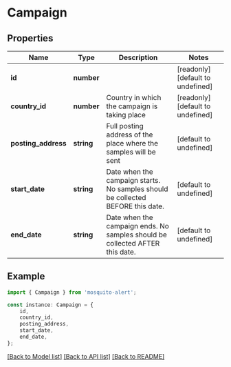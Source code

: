 # Campaign


## Properties

Name | Type | Description | Notes
------------ | ------------- | ------------- | -------------
**id** | **number** |  | [readonly] [default to undefined]
**country_id** | **number** | Country in which the campaign is taking place | [readonly] [default to undefined]
**posting_address** | **string** | Full posting address of the place where the samples will be sent | [default to undefined]
**start_date** | **string** | Date when the campaign starts. No samples should be collected BEFORE this date. | [default to undefined]
**end_date** | **string** | Date when the campaign ends. No samples should be collected AFTER this date. | [default to undefined]

## Example

```typescript
import { Campaign } from 'mosquito-alert';

const instance: Campaign = {
    id,
    country_id,
    posting_address,
    start_date,
    end_date,
};
```

[[Back to Model list]](../README.md#documentation-for-models) [[Back to API list]](../README.md#documentation-for-api-endpoints) [[Back to README]](../README.md)
